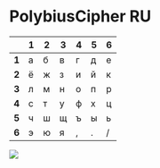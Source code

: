# PolybiusCipher RU
| |1|2|3|4|5|6|
|---|---|---|---|---|---|---|
|**1**|а|б|в|г|д|е|
|**2**|ё|ж|з|и|й|к|
|**3**|л|м|н|о|п|р|
|**4**|с|т|у|ф|х|ц|
|**5**|ч|ш|щ|ъ|ы|ь|
|**6**|э|ю|я|,|.|/|
<img src="https://img.shields.io/badge/C++-000000?style=for-the-badge&logo=cplusplus&logoColor=FFFF00"/>
